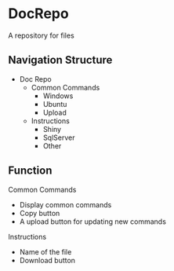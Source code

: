 # DocRepo
A repository for files

## Navigation Structure
- Doc Repo
  - Common Commands
    - Windows
    - Ubuntu
    - Upload
  - Instructions
    - Shiny
    - SqlServer
    - Other

## Function
Common Commands
  - Display common commands 
  - Copy button
  - A upload button for updating new commands

Instructions
  - Name of the file
  - Download button
